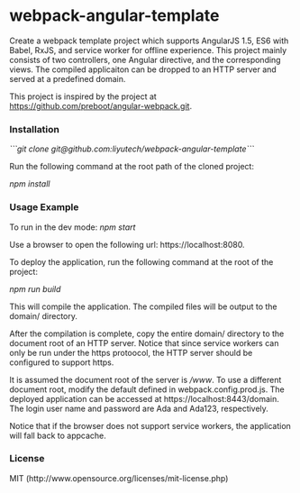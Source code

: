 # webpack-angular-template

Create a webpack template project which supports AngularJS 1.5, ES6 with Babel, RxJS, and service worker for offline experience. This project mainly consists of two controllers, one Angular directive,  and the corresponding views. The compiled applicaiton can be dropped to an HTTP server and served at a predefined domain.

This project is inspired by the project at https://github.com/preboot/angular-webpack.git.
<h3>Installation</h3>
<i>```git clone git@github.com:liyutech/webpack-angular-template```</i>
<p>
Run the following command at the root path of the cloned project:
</p>
<i>npm install</i>

<h3>Usage Example</h3>
To run in the dev mode:
<i>npm start</i>
<p>
Use a browser to open the following url: https://localhost:8080.
</p>

To deploy the application, run the following command at the root of the project:
<p><i>npm run build</i></p>
This will compile the application. The compiled files will be output to the domain/ directory.

<p>After the compilation is complete, copy the entire domain/ directory to the document root of an HTTP server. Notice that since service workers can only be run under the https protoocol, the HTTP server should be configured to support https.
</p>
<p>
It is assumed the document root of the server is <i>/www</i>. To use a different document root, modify the default defined in webpack.config.prod.js. The deployed application can be accessed at https://localhost:8443/domain. The login user name and password are Ada and Ada123, respectively.
</p>
Notice that if the browser does not support service workers, the application will fall back to appcache. 

<h3>License</h3>
<p>MIT (<a>http://www.opensource.org/licenses/mit-license.php</a>)</p>
